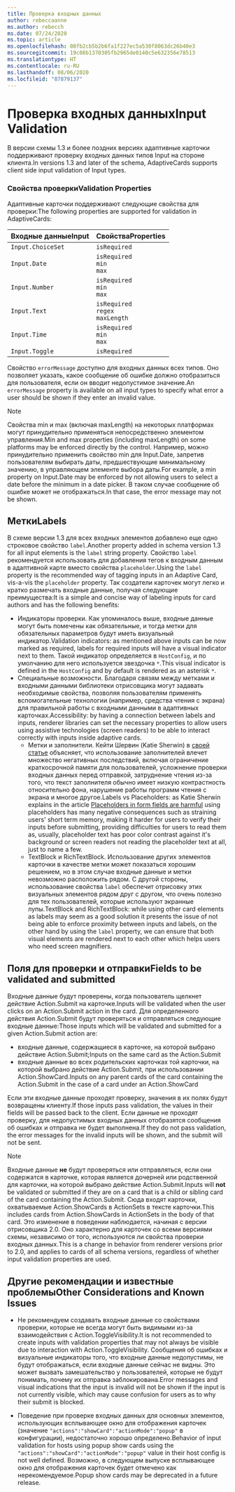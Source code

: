 ```yaml
---
title: Проверка входных данных
author: rebeccaanne
ms.author: rebecch
ms.date: 07/24/2020
ms.topic: article
ms.openlocfilehash: 08fb2cb5b2b6fa1f227ec5a530f8063dc26b40e3
ms.sourcegitcommit: 19c08b1370305fb2965de0140c5e632356e78513
ms.translationtype: HT
ms.contentlocale: ru-RU
ms.lasthandoff: 08/06/2020
ms.locfileid: "87879137"
---
```

# <a name="input-validation"></a><span data-ttu-id="08a1a-102">Проверка входных данных</span><span class="sxs-lookup"><span data-stu-id="08a1a-102">Input Validation</span></span>

<span data-ttu-id="08a1a-103">В версии схемы 1.3 и более поздних версиях адаптивные карточки поддерживают проверку входных данных типов Input на стороне клиента.</span><span class="sxs-lookup"><span data-stu-id="08a1a-103">In versions 1.3 and later of the schema, AdaptiveCards supports client side input validation of Input types.</span></span>

### <a name="validation-properties"></a><span data-ttu-id="08a1a-104">Свойства проверки</span><span class="sxs-lookup"><span data-stu-id="08a1a-104">Validation Properties</span></span>

<span data-ttu-id="08a1a-105">Адаптивные карточки поддерживают следующие свойства для проверки:</span><span class="sxs-lookup"><span data-stu-id="08a1a-105">The following properties are supported for validation in AdaptiveCards:</span></span>

| <span data-ttu-id="08a1a-106">Входные данные</span><span class="sxs-lookup"><span data-stu-id="08a1a-106">Input</span></span> | <span data-ttu-id="08a1a-107">Свойства</span><span class="sxs-lookup"><span data-stu-id="08a1a-107">Properties</span></span> |
| --- | --- | 
| `Input.ChoiceSet` | `isRequired` | 
| `Input.Date` | `isRequired` <br> `min`<br> `max` | 
| `Input.Number` | `isRequired` <br> `min`<br> `max` |
| `Input.Text` | `isRequired` <br> `regex` <br> `maxLength` |
| `Input.Time` | `isRequired` <br> `min`<br> `max` | 
| `Input.Toggle` | `isRequired` | 

<span data-ttu-id="08a1a-108">Свойство `errorMessage` доступно для входных данных всех типов. Оно позволяет указать, какое сообщение об ошибке должно отобразиться для пользователя, если он вводит недопустимое значение.</span><span class="sxs-lookup"><span data-stu-id="08a1a-108">An `errorMessage` property is available on all input types to specify what error a user should be shown if they enter an invalid value.</span></span> 

> [!NOTE]
>
> <span data-ttu-id="08a1a-109">Свойства min и max (включая maxLength) на некоторых платформах могут принудительно применяться непосредственно элементом управления.</span><span class="sxs-lookup"><span data-stu-id="08a1a-109">Min and max properties (including maxLength) on some platforms may be enforced directly by the control.</span></span> <span data-ttu-id="08a1a-110">Например, можно принудительно применить свойство min для Input.Date, запретив пользователям выбирать даты, предшествующие минимальному значению, в управляющем элементе выбора даты.</span><span class="sxs-lookup"><span data-stu-id="08a1a-110">For example, a min property on Input.Date may be enforced by not allowing users to select a date before the minimum in a date picker.</span></span> <span data-ttu-id="08a1a-111">В таком случае сообщение об ошибке может не отображаться.</span><span class="sxs-lookup"><span data-stu-id="08a1a-111">In that case, the error message may not be shown.</span></span>

## <a name="labels"></a><span data-ttu-id="08a1a-112">Метки</span><span class="sxs-lookup"><span data-stu-id="08a1a-112">Labels</span></span>

<span data-ttu-id="08a1a-113">В схеме версии 1.3 для всех входных элементов добавлено еще одно строковое свойство `label`.</span><span class="sxs-lookup"><span data-stu-id="08a1a-113">Another property added in schema version 1.3 for all input elements is the `label` string property.</span></span> <span data-ttu-id="08a1a-114">Свойство `label` рекомендуется использовать для добавления тегов к входным данным в адаптивной карте вместо свойства `placeholder`.</span><span class="sxs-lookup"><span data-stu-id="08a1a-114">Using the `label` property is the recommended way of tagging inputs in an Adaptive Card, vis-a-vis the `placeholder` property.</span></span> <span data-ttu-id="08a1a-115">Так создатели карточек могут легко и кратко размечать входные данные, получая следующие преимущества:</span><span class="sxs-lookup"><span data-stu-id="08a1a-115">It is a simple and concise way of labeling inputs for card authors and has the following benefits:</span></span>
* <span data-ttu-id="08a1a-116">Индикаторы проверки. Как упоминалось выше, входные данные могут быть помечены как обязательные, и тогда метки для обязательных параметров будут иметь визуальный индикатор.</span><span class="sxs-lookup"><span data-stu-id="08a1a-116">Validation indicators: as mentioned above inputs can be now marked as required, labels for required inputs will have a visual indicator next to them.</span></span> <span data-ttu-id="08a1a-117">Такой индикатор определяется в `HostConfig`, и по умолчанию для него используется звездочка `*`.</span><span class="sxs-lookup"><span data-stu-id="08a1a-117">This visual indicator is defined in the `HostConfig` and by default is rendered as an asterisk `*`.</span></span>
* <span data-ttu-id="08a1a-118">Специальные возможности. Благодаря связям между метками и входными данными библиотеки отрисовщика могут задавать необходимые свойства, позволяя пользователям применять вспомогательные технологии (например, средства чтения с экрана) для правильной работы с входными данными в адаптивных карточках.</span><span class="sxs-lookup"><span data-stu-id="08a1a-118">Accessibility: by having a connection between labels and inputs, renderer libraries can set the necessary properties to allow users using assistive technologies (screen readers) to be able to interact correctly with inputs inside adaptive cards.</span></span>
    * <span data-ttu-id="08a1a-119">Метки и заполнители. Кейти Шервин (Katie Sherwin) в [своей статье](https://www.nngroup.com/articles/form-design-placeholders/) объясняет, что использование заполнителей влечет множество негативных последствий, включая ограничение краткосрочной памяти для пользователей, усложнение проверки входных данных перед отправкой, затруднение чтения из-за того, что текст заполнителя обычно имеет низкую контрастность относительно фона, нарушение работы программ чтения с экрана и многое другое.</span><span class="sxs-lookup"><span data-stu-id="08a1a-119">Labels vs Placeholders: as Katie Sherwin explains in the article [Placeholders in form fields are harmful](https://www.nngroup.com/articles/form-design-placeholders/) using placeholders has many negative consequences such as straining users' short term memory, making it harder for users to verify their inputs before submitting, providing difficulties for users to read them as, usually, placeholder text has poor color contrast against it's background or screen readers not reading the placeholder text at all, just to name a few.</span></span>
    * <span data-ttu-id="08a1a-120">TextBlock и RichTextBlock. Использование других элементов карточки в качестве метки может показаться хорошим решением, но в этом случае входные данные и метки невозможно расположить рядом. С другой стороны, использование свойства `label` обеспечит отрисовку этих визуальных элементов рядом друг с другом, что очень полезно для тех пользователей, которые используют экранные лупы.</span><span class="sxs-lookup"><span data-stu-id="08a1a-120">TextBlock and RichTextBlock: while using other card elements as labels may seem as a good solution it presents the issue of not being able to enforce proximity between inputs and labels, on the other hand by using the `label` property, we can ensure that both visual elements are rendered next to each other which helps users who need screen magnifiers.</span></span>

## <a name="fields-to-be-validated-and-submitted"></a><span data-ttu-id="08a1a-121">Поля для проверки и отправки</span><span class="sxs-lookup"><span data-stu-id="08a1a-121">Fields to be validated and submitted</span></span>

<span data-ttu-id="08a1a-122">Входные данные будут проверены, когда пользователь щелкнет действие Action.Submit на карточке.</span><span class="sxs-lookup"><span data-stu-id="08a1a-122">Inputs will be validated when the user clicks on an Action.Submit action in the card.</span></span> <span data-ttu-id="08a1a-123">Для определенного действия Action.Submit будут проверяться и отправляться следующие входные данные:</span><span class="sxs-lookup"><span data-stu-id="08a1a-123">Those inputs which will be validated and submitted for a given Action.Submit action are:</span></span>

 - <span data-ttu-id="08a1a-124">входные данные, содержащиеся в карточке, на которой выбрано действие Action.Submit;</span><span class="sxs-lookup"><span data-stu-id="08a1a-124">Inputs on the same card as the Action.Submit</span></span>
 - <span data-ttu-id="08a1a-125">входные данные во всех родительских карточках той карточки, на которой выбрано действие Action.Submit, при использовании Action.ShowCard.</span><span class="sxs-lookup"><span data-stu-id="08a1a-125">Inputs on any parent cards of the card containing the Action.Submit in the case of a card under an Action.ShowCard</span></span>

<span data-ttu-id="08a1a-126">Если эти входные данные проходят проверку, значения в их полях будут возвращены клиенту.</span><span class="sxs-lookup"><span data-stu-id="08a1a-126">If those inputs pass validation, the values in their fields will be passed back to the client.</span></span> <span data-ttu-id="08a1a-127">Если данные не проходят проверку, для недопустимых входных данных отобразятся сообщения об ошибках и отправка не будет выполнена.</span><span class="sxs-lookup"><span data-stu-id="08a1a-127">If they do not pass validation, the error messages for the invalid inputs will be shown, and the submit will not be sent.</span></span>

> [!NOTE]
>
> <span data-ttu-id="08a1a-128">Входные данные **не** будут проверяться или отправляться, если они содержатся в карточке, которая является дочерней или родственной для карточки, на которой выбрано действие Action.Submit.</span><span class="sxs-lookup"><span data-stu-id="08a1a-128">Inputs will **not** be validated or submitted if they are on a card that is a child or sibling card of the card containing the Action.Submit.</span></span> <span data-ttu-id="08a1a-129">Сюда входят карточки, охватываемые Action.ShowCards в ActionSets в тексте карточки.</span><span class="sxs-lookup"><span data-stu-id="08a1a-129">This includes cards from Action.ShowCards in ActionSets in the body of that card.</span></span> <span data-ttu-id="08a1a-130">Это изменение в поведении наблюдается, начиная с версии отрисовщика 2.0. Оно характерно для карточек со всеми версиями схемы, независимо от того, используются ли свойства проверки входных данных.</span><span class="sxs-lookup"><span data-stu-id="08a1a-130">This is a change in behavior from renderer versions prior to 2.0, and applies to cards of all schema versions, regardless of whether input validation properties are used.</span></span> 

## <a name="other-considerations-and-known-issues"></a><span data-ttu-id="08a1a-131">Другие рекомендации и известные проблемы</span><span class="sxs-lookup"><span data-stu-id="08a1a-131">Other Considerations and Known Issues</span></span>

 - <span data-ttu-id="08a1a-132">Не рекомендуем создавать входные данные со свойствами проверки, которые не всегда могут быть видимыми из-за взаимодействия с Action.ToggleVisibility.</span><span class="sxs-lookup"><span data-stu-id="08a1a-132">It is not recommended to create inputs with validation properties that may not always be visible due to interaction with Action.ToggleVisibility.</span></span> <span data-ttu-id="08a1a-133">Сообщения об ошибках и визуальные индикаторы того, что входные данные недопустимы, не будут отображаться, если входные данные сейчас не видны. Это может вызвать замешательство у пользователей, которые не будут понимать, почему их отправка заблокирована.</span><span class="sxs-lookup"><span data-stu-id="08a1a-133">Error messages and visual indications that the input is invalid will not be shown if the input is not currently visible, which may cause confusion for users as to why their submit is blocked.</span></span>

 - <span data-ttu-id="08a1a-134">Поведение при проверке входных данных для основных элементов, использующих всплывающее окно для отображения карточек (значение `"actions":"showCard":"actionMode":"popup"` в конфигурации), недостаточно хорошо определено.</span><span class="sxs-lookup"><span data-stu-id="08a1a-134">Behavior of input validation for hosts using popup show cards using the  `"actions":"showCard":"actionMode":"popup"` value in their host config is not well defined.</span></span> <span data-ttu-id="08a1a-135">Возможно, в следующем выпуске всплывающее окно для отображения карточек будет отмечено как нерекомендуемое.</span><span class="sxs-lookup"><span data-stu-id="08a1a-135">Popup show cards may be deprecated in a future release.</span></span>